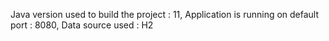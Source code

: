 Java version used to build the project : 11, 
Application is running on default port : 8080, 
Data source used : H2
